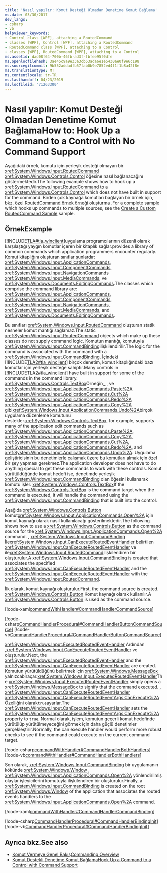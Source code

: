 ```yaml
---
title: 'Nasıl yapılır: Komut Desteği Olmadan Denetime Komut Bağlama'
ms.date: 03/30/2017
dev_langs:
- csharp
- vb
helpviewer_keywords:
- Control class [WPF], attaching a RoutedCommand
- classes [WPF], Control [WPF], attaching a RoutedCommand
- RoutedCommand class [WPF], attaching to a Control
- classes [WPF], RoutedCommand [WPF], attaching to a Control
ms.assetid: dad08f64-700b-46fb-ad3f-fbfee95f0dfe
ms.openlocfilehash: 3ae45c9a9e33a3cb53ada6e1e5430ae0f9e6c198
ms.sourcegitcommit: 9b552addadfb57fab0b9e7852ed4f1f1b8a42f8e
ms.translationtype: MT
ms.contentlocale: tr-TR
ms.lasthandoff: 04/23/2019
ms.locfileid: "71263300"
---
```

# <a name="how-to-hook-up-a-command-to-a-control-with-no-command-support"></a><span data-ttu-id="634dc-102">Nasıl yapılır: Komut Desteği Olmadan Denetime Komut Bağlama</span><span class="sxs-lookup"><span data-stu-id="634dc-102">How to: Hook Up a Command to a Control with No Command Support</span></span>
<span data-ttu-id="634dc-103">Aşağıdaki örnek, komutu için yerleşik desteği olmayan bir <xref:System.Windows.Input.RoutedCommand> <xref:System.Windows.Controls.Control> öğesine nasıl bağlanacağını göstermektedir.</span><span class="sxs-lookup"><span data-stu-id="634dc-103">The following example shows how to hook up a <xref:System.Windows.Input.RoutedCommand> to a <xref:System.Windows.Controls.Control> which does not have built in support for the command.</span></span>  <span data-ttu-id="634dc-104">Birden çok kaynağa komutları bağlayan bir örnek için, bkz. [özel RoutedCommand örnek örneği oluşturma](https://github.com/Microsoft/WPF-Samples/tree/master/Input%20and%20Commands/CustomRoutedCommand) .</span><span class="sxs-lookup"><span data-stu-id="634dc-104">For a complete sample which hooks up commands to multiple sources, see the [Create a Custom RoutedCommand Sample](https://github.com/Microsoft/WPF-Samples/tree/master/Input%20and%20Commands/CustomRoutedCommand) sample.</span></span>  
  
## <a name="example"></a><span data-ttu-id="634dc-105">Örnek</span><span class="sxs-lookup"><span data-stu-id="634dc-105">Example</span></span>  
 [!INCLUDE[TLA#tla_winclient](../../../../includes/tlasharptla-winclient-md.md)]<span data-ttu-id="634dc-106">uygulama programcılarının düzenli olarak karşılaştığı yaygın komutlar içeren bir kitaplık sağlar.</span><span class="sxs-lookup"><span data-stu-id="634dc-106">provides a library of common commands which application programmers encounter regularly.</span></span>  <span data-ttu-id="634dc-107">Komut kitaplığını oluşturan sınıflar şunlardır: <xref:System.Windows.Input.ApplicationCommands>, <xref:System.Windows.Input.ComponentCommands>, <xref:System.Windows.Input.NavigationCommands> <xref:System.Windows.Input.MediaCommands>, ve <xref:System.Windows.Documents.EditingCommands>.</span><span class="sxs-lookup"><span data-stu-id="634dc-107">The classes which comprise the command library are: <xref:System.Windows.Input.ApplicationCommands>, <xref:System.Windows.Input.ComponentCommands>, <xref:System.Windows.Input.NavigationCommands>, <xref:System.Windows.Input.MediaCommands>, and <xref:System.Windows.Documents.EditingCommands>.</span></span>  
  
 <span data-ttu-id="634dc-108">Bu sınıfları <xref:System.Windows.Input.RoutedCommand> oluşturan statik nesneler komut mantığı sağlamaz.</span><span class="sxs-lookup"><span data-stu-id="634dc-108">The static <xref:System.Windows.Input.RoutedCommand> objects which make up these classes do not supply command logic.</span></span>  <span data-ttu-id="634dc-109">Komutun mantığı, komutuyla <xref:System.Windows.Input.CommandBinding>ilişkilendirilir.</span><span class="sxs-lookup"><span data-stu-id="634dc-109">The logic for the command is associated with the command with a <xref:System.Windows.Input.CommandBinding>.</span></span>  <span data-ttu-id="634dc-110">İçindeki [!INCLUDE[TLA2#tla_winclient](../../../../includes/tla2sharptla-winclient-md.md)] birçok denetim, komut kitaplığındaki bazı komutlar için yerleşik desteğe sahiptir.</span><span class="sxs-lookup"><span data-stu-id="634dc-110">Many controls in [!INCLUDE[TLA2#tla_winclient](../../../../includes/tla2sharptla-winclient-md.md)] have built in support for some of the commands in the command library.</span></span>  <span data-ttu-id="634dc-111"><xref:System.Windows.Controls.TextBox>Örneğin,,,, ve <xref:System.Windows.Input.ApplicationCommands.Paste%2A> <xref:System.Windows.Input.ApplicationCommands.Cut%2A> <xref:System.Windows.Input.ApplicationCommands.Redo%2A> <xref:System.Windows.Input.ApplicationCommands.Copy%2A> gibi<xref:System.Windows.Input.ApplicationCommands.Undo%2A>birçok uygulama düzenleme komutunu destekler.</span><span class="sxs-lookup"><span data-stu-id="634dc-111"><xref:System.Windows.Controls.TextBox>, for example, supports many of the application edit commands such as <xref:System.Windows.Input.ApplicationCommands.Paste%2A>, <xref:System.Windows.Input.ApplicationCommands.Copy%2A>, <xref:System.Windows.Input.ApplicationCommands.Cut%2A>, <xref:System.Windows.Input.ApplicationCommands.Redo%2A>, and <xref:System.Windows.Input.ApplicationCommands.Undo%2A>.</span></span>  <span data-ttu-id="634dc-112">Uygulama geliştiricisinin bu denetimlerle çalışmak üzere bu komutları almak için özel bir şey yapması gerekmez.</span><span class="sxs-lookup"><span data-stu-id="634dc-112">The application developer does not have to do anything special to get these commands to work with these controls.</span></span>  <span data-ttu-id="634dc-113">Komut yürütüldüğünde komut hedefi ise, denetimde yerleşik <xref:System.Windows.Input.CommandBinding> olan öğesini kullanarak komutu işler. <xref:System.Windows.Controls.TextBox></span><span class="sxs-lookup"><span data-stu-id="634dc-113">If the <xref:System.Windows.Controls.TextBox> is the command target when the command is executed, it will handle the command using the <xref:System.Windows.Input.CommandBinding> that is built into the control.</span></span>  
  
 <span data-ttu-id="634dc-114">Aşağıda <xref:System.Windows.Controls.Button> komut<xref:System.Windows.Input.ApplicationCommands.Open%2A> için komut kaynağı olarak nasıl kullanılacağı gösterilmektedir.</span><span class="sxs-lookup"><span data-stu-id="634dc-114">The following shows how to use a <xref:System.Windows.Controls.Button> as the command source for the <xref:System.Windows.Input.ApplicationCommands.Open%2A> command.</span></span>  <span data-ttu-id="634dc-115">, <xref:System.Windows.Input.CommandBinding> İle<xref:System.Windows.Input.CanExecuteRoutedEventHandler> belirtilen <xref:System.Windows.Input.CanExecuteRoutedEventHandler> ve ile<xref:System.Windows.Input.RoutedCommand>ilişkilendiren bir oluşturulur.</span><span class="sxs-lookup"><span data-stu-id="634dc-115">A <xref:System.Windows.Input.CommandBinding> is created that associates the specified <xref:System.Windows.Input.CanExecuteRoutedEventHandler> and the <xref:System.Windows.Input.CanExecuteRoutedEventHandler> with the <xref:System.Windows.Input.RoutedCommand>.</span></span>  
  
 <span data-ttu-id="634dc-116">İlk olarak, komut kaynağı oluşturulur.</span><span class="sxs-lookup"><span data-stu-id="634dc-116">First, the command source is created.</span></span>  <span data-ttu-id="634dc-117"><xref:System.Windows.Controls.Button> Komut kaynağı olarak kullanılır.</span><span class="sxs-lookup"><span data-stu-id="634dc-117">A <xref:System.Windows.Controls.Button> is used as the command source.</span></span>  
  
 [!code-xaml[commandWithHandler#CommandHandlerCommandSource](~/samples/snippets/csharp/VS_Snippets_Wpf/commandWithHandler/CSharp/Window1.xaml#commandhandlercommandsource)]  
  
 [!code-csharp[CommandHandlerProcedural#CommandHandlerButtonCommandSource](~/samples/snippets/csharp/VS_Snippets_Wpf/CommandHandlerProcedural/CSharp/Window1.xaml.cs#commandhandlerbuttoncommandsource)]
 [!code-vb[CommandHandlerProcedural#CommandHandlerButtonCommandSource](~/samples/snippets/visualbasic/VS_Snippets_Wpf/CommandHandlerProcedural/visualbasic/window1.xaml.vb#commandhandlerbuttoncommandsource)]  
  
 <span data-ttu-id="634dc-118"><xref:System.Windows.Input.ExecutedRoutedEventHandler> Ardından ,<xref:System.Windows.Input.CanExecuteRoutedEventHandler> ve oluşturulur.</span><span class="sxs-lookup"><span data-stu-id="634dc-118">Next, the <xref:System.Windows.Input.ExecutedRoutedEventHandler> and the <xref:System.Windows.Input.CanExecuteRoutedEventHandler> are created.</span></span>  <span data-ttu-id="634dc-119">Komutun yürütüldüğünü belirtmek için <xref:System.Windows.MessageBox> yalnızcabiraçar.<xref:System.Windows.Input.ExecutedRoutedEventHandler></span><span class="sxs-lookup"><span data-stu-id="634dc-119">The <xref:System.Windows.Input.ExecutedRoutedEventHandler> simply opens a <xref:System.Windows.MessageBox> to signify that the command executed.</span></span>  <span data-ttu-id="634dc-120">, <xref:System.Windows.Input.CanExecuteRoutedEventHandler> <xref:System.Windows.Input.CanExecuteRoutedEventArgs.CanExecute%2A> Özelliğini olarak`true`ayarlar.</span><span class="sxs-lookup"><span data-stu-id="634dc-120">The <xref:System.Windows.Input.CanExecuteRoutedEventHandler> sets the <xref:System.Windows.Input.CanExecuteRoutedEventArgs.CanExecute%2A> property to `true`.</span></span>  <span data-ttu-id="634dc-121">Normal olarak, işlem, komutun geçerli komut hedefinde yürütülüp yürütülmeyeceğini görmek için daha güçlü denetimler gerçekleştirir.</span><span class="sxs-lookup"><span data-stu-id="634dc-121">Normally, the can execute handler would perform more robust checks to see if the command could execute on the current command target.</span></span>  
  
 [!code-csharp[commandWithHandler#CommandHandlerBothHandlers](~/samples/snippets/csharp/VS_Snippets_Wpf/commandWithHandler/CSharp/Window1.xaml.cs#commandhandlerbothhandlers)]
 [!code-vb[commandWithHandler#CommandHandlerBothHandlers](~/samples/snippets/visualbasic/VS_Snippets_Wpf/commandWithHandler/VisualBasic/Window1.xaml.vb#commandhandlerbothhandlers)]  
  
 <span data-ttu-id="634dc-122">Son olarak, <xref:System.Windows.Input.CommandBinding> bir uygulamanın kökünde <xref:System.Windows.Window> , <xref:System.Windows.Input.ApplicationCommands.Open%2A> yönlendirilmiş olaylar işleyicilerini komutuyla ilişkilendiren bir oluşturulur.</span><span class="sxs-lookup"><span data-stu-id="634dc-122">Finally, a <xref:System.Windows.Input.CommandBinding> is created on the root <xref:System.Windows.Window> of the application that associates the routed events handlers to the <xref:System.Windows.Input.ApplicationCommands.Open%2A> command.</span></span>  
  
 [!code-xaml[commandWithHandler#CommandHandlerCommandBinding](~/samples/snippets/csharp/VS_Snippets_Wpf/commandWithHandler/CSharp/Window1.xaml#commandhandlercommandbinding)]  
  
 [!code-csharp[CommandHandlerProcedural#CommandHandlerBindingInit](~/samples/snippets/csharp/VS_Snippets_Wpf/CommandHandlerProcedural/CSharp/Window1.xaml.cs#commandhandlerbindinginit)]
 [!code-vb[CommandHandlerProcedural#CommandHandlerBindingInit](~/samples/snippets/visualbasic/VS_Snippets_Wpf/CommandHandlerProcedural/visualbasic/window1.xaml.vb#commandhandlerbindinginit)]  
  
## <a name="see-also"></a><span data-ttu-id="634dc-123">Ayrıca bkz.</span><span class="sxs-lookup"><span data-stu-id="634dc-123">See also</span></span>

- [<span data-ttu-id="634dc-124">Komut Vermeye Genel Bakış</span><span class="sxs-lookup"><span data-stu-id="634dc-124">Commanding Overview</span></span>](commanding-overview.md)
- [<span data-ttu-id="634dc-125">Komut Destekli Denetime Komut Bağlama</span><span class="sxs-lookup"><span data-stu-id="634dc-125">Hook Up a Command to a Control with Command Support</span></span>](how-to-hook-up-a-command-to-a-control-with-command-support.md)
